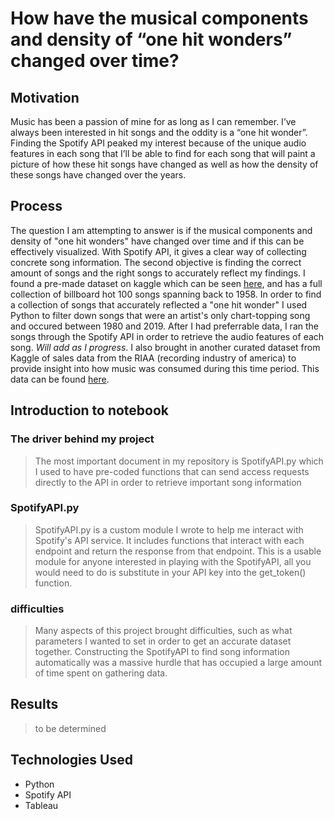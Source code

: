 # How have the musical components and density of  “one hit wonders” changed over time?

## Motivation
Music has been a passion of mine for as long as I can remember. I’ve always been interested in hit songs and the oddity is a “one hit wonder”. Finding the Spotify API peaked my interest because of the unique audio features in each song that I’ll be able to find for each song that will paint a picture of how these hit songs have changed as well as how the density of these songs have changed over the years.

## Process
The question I am attempting to answer is if the musical components and density of "one hit wonders" have changed over time and if this can be effectively visualized.  With Spotify API, it gives a clear way of collecting concrete song information. The second objective is finding the correct amount of songs and the right songs to accurately reflect my findings. I found a pre-made dataset on kaggle which can be seen [here](https://www.kaggle.com/datasets/dhruvildave/billboard-the-hot-100-songs), and has a full collection of billboard hot 100 songs spanning back to 1958. In order to find a collection of songs that accurately reflected a "one hit wonder" I used Python to filter down songs that were an artist's only chart-topping song and occured between 1980 and 2019. After I had preferrable data, I ran the songs through the Spotify API in order to retrieve the audio features of each song. *Will add as I progress*. I also brought in another curated dataset from Kaggle of sales data from the RIAA (recording industry of america) to provide insight into how music was consumed during this time period. This data can be found [here](https://www.kaggle.com/datasets/andrewmvd/music-sales).

## Introduction to notebook 
### The driver behind my project
> The most important document in my repository is SpotifyAPI.py which I used to have pre-coded functions that can send access requests directly to the API in order to retrieve important song information

### SpotifyAPI.py
> SpotifyAPI.py is a custom module I wrote to help me interact with Spotify's API service. It includes functions that interact with each endpoint and return the response from that endpoint. This is a usable module for anyone interested in playing with the SpotifyAPI, all you would need to do is substitute in your API key into the get_token() function. 

### difficulties
> Many aspects of this project brought difficulties, such as what parameters I wanted to set in order to get an accurate dataset together. Constructing the SpotifyAPI to find song information automatically was a massive hurdle that has occupied a large amount of time spent on gathering data.

## Results
> to be determined

## Technologies Used
* Python
* Spotify API
* Tableau